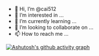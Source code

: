 - 👋 Hi, I’m @cai512
- 👀 I’m interested in ...
- 🌱 I’m currently learning ...
- 💞️ I’m looking to collaborate on ...
- 📫 How to reach me ...

<!---
cai512/cai512 is a ✨ special ✨ repository because its `README.md` (this file) appears on your GitHub profile.
You can click the Preview link to take a look at your changes.
--->
[![Ashutosh's github activity graph](https://github-readme-activity-graph.cyclic.app/graph?username=caixin&bg_color=1b6983&color=ebee20&line=c0a0be&point=2f2d53&area=true&hide_border=true)](https://github.com/cai512/cai512.github.io)
